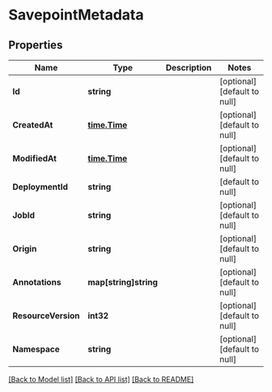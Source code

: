 # SavepointMetadata

## Properties
Name | Type | Description | Notes
------------ | ------------- | ------------- | -------------
**Id** | **string** |  | [optional] [default to null]
**CreatedAt** | [**time.Time**](time.Time.md) |  | [optional] [default to null]
**ModifiedAt** | [**time.Time**](time.Time.md) |  | [optional] [default to null]
**DeploymentId** | **string** |  | [default to null]
**JobId** | **string** |  | [optional] [default to null]
**Origin** | **string** |  | [optional] [default to null]
**Annotations** | **map[string]string** |  | [optional] [default to null]
**ResourceVersion** | **int32** |  | [optional] [default to null]
**Namespace** | **string** |  | [optional] [default to null]

[[Back to Model list]](../README.md#documentation-for-models) [[Back to API list]](../README.md#documentation-for-api-endpoints) [[Back to README]](../README.md)


